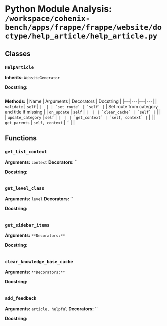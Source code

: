# Python Module Analysis: `/workspace/cohenix-bench/apps/frappe/frappe/website/doctype/help_article/help_article.py`

## Classes

### `HelpArticle`
**Inherits:** `WebsiteGenerator`


**Docstring:**
```

```

**Methods:**
| Name | Arguments | Decorators | Docstring |
|---|---|---|---|
| `validate` | `self` | `` |  |
| `set_route` | `self` | `` | Set route from category and title if missing |
| `on_update` | `self` | `` |  |
| `clear_cache` | `self` | `` |  |
| `update_category` | `self` | `` |  |
| `get_context` | `self, context` | `` |  |
| `get_parents` | `self, context` | `` |  |





## Functions

### `get_list_context`
**Arguments:** `context`
**Decorators:** ``

**Docstring:**
```

```
### `get_level_class`
**Arguments:** `level`
**Decorators:** ``

**Docstring:**
```

```
### `get_sidebar_items`
**Arguments:** ``
**Decorators:** ``

**Docstring:**
```

```
### `clear_knowledge_base_cache`
**Arguments:** ``
**Decorators:** ``

**Docstring:**
```

```
### `add_feedback`
**Arguments:** `article, helpful`
**Decorators:** ``

**Docstring:**
```

```

